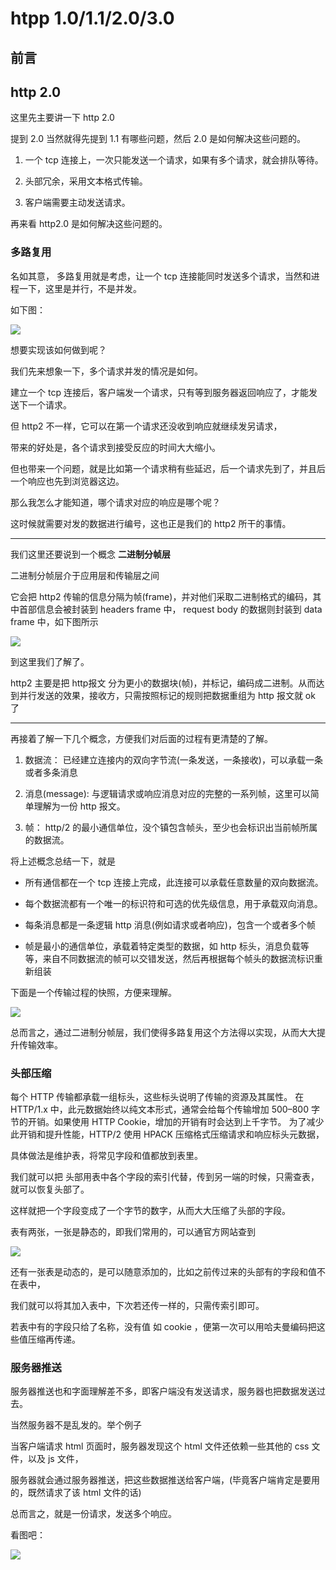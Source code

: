 # htpp 1.0/1.1/2.0/3.0
## 前言

## http 2.0
这里先主要讲一下 http 2.0    

提到 2.0  当然就得先提到 1.1 有哪些问题，然后 2.0 是如何解决这些问题的。     

1. 一个 tcp 连接上，一次只能发送一个请求，如果有多个请求，就会排队等待。     

2. 头部冗余，采用文本格式传输。    

3. 客户端需要主动发送请求。    

再来看 http2.0 是如何解决这些问题的。     

### 多路复用

名如其意， 多路复用就是考虑，让一个 tcp 连接能同时发送多个请求，当然和进程一下，这里是并行，不是并发。     

如下图：     

![](./assets/http2roads.jpeg)    

想要实现该如何做到呢？     

我们先来想象一下，多个请求并发的情况是如何。     

建立一个 tcp 连接后，客户端发一个请求，只有等到服务器返回响应了，才能发送下一个请求。     

但 http2 不一样，它可以在第一个请求还没收到响应就继续发另请求，     

带来的好处是，各个请求到接受反应的时间大大缩小。     

但也带来一个问题，就是比如第一个请求稍有些延迟，后一个请求先到了，并且后一个响应也先到浏览器这边。     

那么我怎么才能知道，哪个请求对应的响应是哪个呢？      

这时候就需要对发的数据进行编号，这也正是我们的 http2 所干的事情。     

---    

我们这里还要说到一个概念  **二进制分帧层**     

二进制分帧层介于应用层和传输层之间     

它会把 http2 传输的信息分隔为帧(frame)，并对他们采取二进制格式的编码，其中首部信息会被封装到 headers frame 中， request body 的数据则封装到 data frame 中，如下图所示        

![](./assets/binary_framing.svg)      

到这里我们了解了。    

http2 主要是把 http报文 分为更小的数据块(帧)，并标记，编码成二进制。从而达到并行发送的效果，接收方，只需按照标记的规则把数据重组为 http 报文就 ok 了      

---

再接着了解一下几个概念，方便我们对后面的过程有更清楚的了解。     

1. 数据流： 已经建立连接内的双向字节流(一条发送，一条接收)，可以承载一条或者多条消息     

2. 消息(message): 与逻辑请求或响应消息对应的完整的一系列帧，这里可以简单理解为一份 http 报文。     

3. 帧： http/2 的最小通信单位，没个镇包含帧头，至少也会标识出当前帧所属的数据流。    

将上述概念总结一下，就是      

- 所有通信都在一个 tcp 连接上完成，此连接可以承载任意数量的双向数据流。     

- 每个数据流都有一个唯一的标识符和可选的优先级信息，用于承载双向消息。      

- 每条消息都是一条逻辑 http 消息(例如请求或者响应)，包含一个或者多个帧     

- 帧是最小的通信单位，承载着特定类型的数据，如 http 标头，消息负载等等，来自不同数据流的帧可以交错发送，然后再根据每个帧头的数据流标识重新组装     

下面是一个传输过程的快照，方便来理解。     

![](./assets/stream.svg)

总而言之，通过二进制分帧层，我们使得多路复用这个方法得以实现，从而大大提升传输效率。    

### 头部压缩
每个 HTTP 传输都承载一组标头，这些标头说明了传输的资源及其属性。 在 HTTP/1.x 中，此元数据始终以纯文本形式，通常会给每个传输增加 500–800 字节的开销。如果使用 HTTP Cookie，增加的开销有时会达到上千字节。 为了减少此开销和提升性能，HTTP/2 使用 HPACK 压缩格式压缩请求和响应标头元数据，     

具体做法是维护表，将常见字段和值都放到表里。      

我们就可以把 头部用表中各个字段的索引代替，传到另一端的时候，只需查表，就可以恢复头部了。     

这样就把一个字段变成了一个字节的数字，从而大大压缩了头部的字段。     

表有两张，一张是静态的，即我们常用的，可以通官方网站查到      

![](./assets/http2table.jpg)      

还有一张表是动态的，是可以随意添加的，比如之前传过来的头部有的字段和值不在表中，     

我们就可以将其加入表中，下次若还传一样的，只需传索引即可。     

若表中有的字段只给了名称，没有值 如 cookie ，便第一次可以用哈夫曼编码把这些值压缩再传递。     


### 服务器推送

服务器推送也和字面理解差不多，即客户端没有发送请求，服务器也把数据发送过去。     

当然服务器不是乱发的。举个例子     

当客户端请求  html 页面时，服务器发现这个 html 文件还依赖一些其他的 css 文件，以及 js 文件，     

服务器就会通过服务器推送，把这些数据推送给客户端，(毕竟客户端肯定是要用的，既然请求了该 html 文件的话)     

总而言之，就是一份请求，发送多个响应。     

看图吧：     

![](./assets/serverpush.svg)      

















